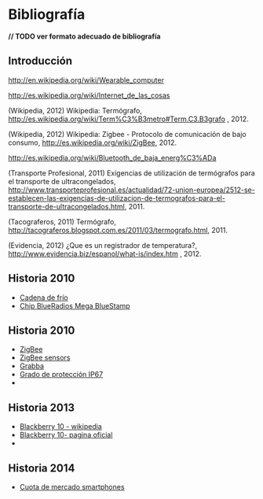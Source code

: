# Bibliografía

**// TODO ver formato adecuado de bibliografía**


## Introducción

http://en.wikipedia.org/wiki/Wearable_computer

http://es.wikipedia.org/wiki/Internet_de_las_cosas

(Wikipedia, 2012) Wikipedia: Termógrafo,
 http://es.wikipedia.org/wiki/Term%C3%B3metro#Term.C3.B3grafo , 2012.

(Wikipedia, 2012) Wikipedia: Zigbee - Protocolo de comunicación de bajo consumo, http://es.wikipedia.org/wiki/ZigBee, 2012.

http://es.wikipedia.org/wiki/Bluetooth_de_baja_energ%C3%ADa

(Transporte Profesional, 2011) Exigencias de utilización de termógrafos para el transporte de ultracongelados,
http://www.transporteprofesional.es/actualidad/72-union-europea/2512-se-establecen-las-exigencias-de-utilizacion-de-termografos-para-el-transporte-de-ultracongelados.html, 2011.

(Tacograferos, 2011) Termógrafo,
http://tacograferos.blogspot.com.es/2011/03/termografo.html, 2011.

(Evidencia, 2012) ¿Que es un registrador de temperatura?, http://www.evidencia.biz/espanol/what-is/index.htm , 2012.


## Historia 2010

- [Cadena de frío](http://es.wikipedia.org/wiki/Cadena_de_fr%C3%ADo)
- [Chip BlueRadios Mega BlueStamp](http://www.blueradios.com/BR-ATM_Commands_Rev_3.6.2.1.0.0_1.1.0.pdf)


## Historia 2010

- [ZigBee](http://es.wikipedia.org/wiki/ZigBee)
- [ZigBee sensors](http://www.zigbeesensors.co.uk)
- [Grabba](http://www.grabba.com/)
- [Grado de protección IP67](http://es.wikipedia.org/wiki/Grado_de_protecci%C3%B3n_IP)
- 


## Historia 2013
- [Blackberry 10 - wikipedia](https://es.wikipedia.org/wiki/BlackBerry_10)
- [Blackberry 10- pagina oficial](http://global.blackberry.com/es/software/smartphones/blackberry-10-os.html)
- 


## Historia 2014
- [Cuota de mercado smartphones](https://en.wikipedia.org/wiki/Mobile_operating_system#cite_note-IDC_Mobile_Operating_System_Market_Share_2015_Q1-61)

